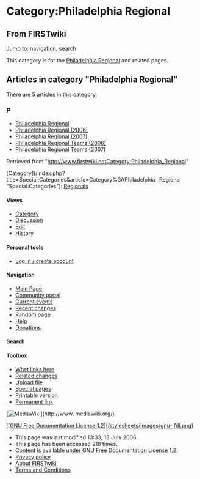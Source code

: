# Category:Philadelphia Regional

## From FIRSTwiki

Jump to: navigation, search

This category is for the [Philadelphia Regional](Philadelphia_Regional "Philadelphia Regional") and related pages.

## Articles in category "Philadelphia Regional"

There are 5 articles in this category.

### P

- [Philadelphia Regional](Philadelphia_Regional "Philadelphia Regional")
- [Philadelphia Regional (2006)](Philadelphia_Regional_%282006%29 "Philadelphia Regional \(2006\)")
- [Philadelphia Regional (2007)](Philadelphia_Regional_%282007%29 "Philadelphia Regional \(2007\)")
- [Philadelphia Regional Teams (2006)](Philadelphia_Regional_Teams_%282006%29 "Philadelphia Regional Teams \(2006\)")
- [Philadelphia Regional Teams (2007)](Philadelphia_Regional_Teams_%282007%29 "Philadelphia Regional Teams \(2007\)")

Retrieved from "<http://www.firstwiki.netCategory:Philadelphia_Regional>"

[Category](/index.php?title=Special:Categories&article=Category%3APhiladelphia
_Regional "Special:Categories"): [Regionals](Category:Regionals "Category:Regionals")

#### Views

- [Category](Category:Philadelphia_Regional)
- [Discussion](/index.php?title=Category_talk:Philadelphia_Regional&action=edit)
- [Edit](/index.php?title=Category:Philadelphia_Regional&action=edit)
- [History](/index.php?title=Category:Philadelphia_Regional&action=history)

#### Personal tools

- [Log in / create account](/index.php?title=Special:Userlogin&returnto=Category:Philadelphia_Regional)

[](Main_Page "Main Page")

#### Navigation

- [Main Page](Main_Page)
- [Community portal](FIRSTwiki:Community_portal)
- [Current events](Current_events)
- [Recent changes](Special:Recentchanges)
- [Random page](Special:Random)
- [Help](Help:Contents)
- [Donations](FIRSTwiki:Site_support)

#### Search

#### Toolbox

- [What links here](Special:Whatlinkshere/Category:Philadelphia_Regional)
- [Related changes](Special:Recentchangeslinked/Category:Philadelphia_Regional)
- [Upload file](Special:Upload)
- [Special pages](Special:Specialpages)
- [Printable version](/index.php?title=Category:Philadelphia_Regional&printable=yes)
- [Permanent link](/index.php?title=Category:Philadelphia_Regional&oldid=49092)

[![MediaWiki](/skins/common/images/poweredby_mediawiki_88x31.png)](http://www.
mediawiki.org/)

[![GNU Free Documentation License 1.2](/stylesheets/images/gnu-
fdl.png)](http://www.gnu.org/copyleft/fdl.html)

- This page was last modified 13:33, 18 July 2006.
- This page has been accessed 218 times.
- Content is available under [GNU Free Documentation License 1.2](http://www.gnu.org/copyleft/fdl.html "http://www.gnu.org/copyleft/fdl.html").
- [Privacy policy](FIRSTwiki:Privacy_policy "FIRSTwiki:Privacy policy")
- [About FIRSTwiki](FIRSTwiki:About "FIRSTwiki:About")
- [Terms and Conditions](FIRSTwiki:Terms_and_conditions "FIRSTwiki:Terms and conditions")

